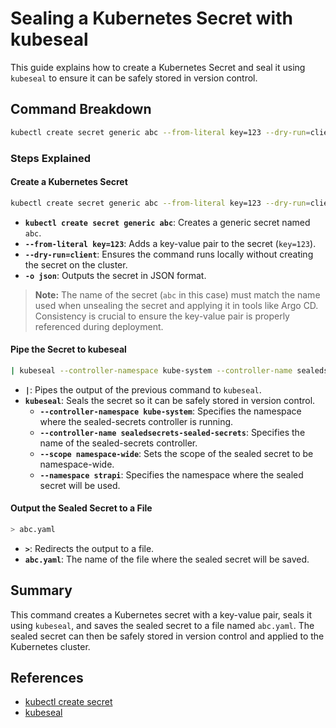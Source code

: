 # Sealing a Kubernetes Secret with kubeseal

This guide explains how to create a Kubernetes Secret and seal it using `kubeseal` to ensure it can be safely stored in version control.

## Command Breakdown

```bash
kubectl create secret generic abc --from-literal key=123 --dry-run=client -o json | kubeseal --controller-namespace kube-system --controller-name sealedsecrets-sealed-secrets --scope namespace-wide --namespace strapi > abc.yaml
```

### Steps Explained

#### Create a Kubernetes Secret

```bash
kubectl create secret generic abc --from-literal key=123 --dry-run=client -o json
```

- **`kubectl create secret generic abc`**: Creates a generic secret named `abc`.
- **`--from-literal key=123`**: Adds a key-value pair to the secret (`key=123`).
- **`--dry-run=client`**: Ensures the command runs locally without creating the secret on the cluster.
- **`-o json`**: Outputs the secret in JSON format.

> **Note:** The name of the secret (`abc` in this case) must match the name used when unsealing the secret and applying it in tools like Argo CD. Consistency is crucial to ensure the key-value pair is properly referenced during deployment.

#### Pipe the Secret to kubeseal

```bash
| kubeseal --controller-namespace kube-system --controller-name sealedsecrets-sealed-secrets --scope namespace-wide --namespace strapi
```

- **`|`**: Pipes the output of the previous command to `kubeseal`.
- **`kubeseal`**: Seals the secret so it can be safely stored in version control.
  - **`--controller-namespace kube-system`**: Specifies the namespace where the sealed-secrets controller is running.
  - **`--controller-name sealedsecrets-sealed-secrets`**: Specifies the name of the sealed-secrets controller.
  - **`--scope namespace-wide`**: Sets the scope of the sealed secret to be namespace-wide.
  - **`--namespace strapi`**: Specifies the namespace where the sealed secret will be used.

#### Output the Sealed Secret to a File

```bash
> abc.yaml
```

- **`>`**: Redirects the output to a file.
- **`abc.yaml`**: The name of the file where the sealed secret will be saved.

## Summary

This command creates a Kubernetes secret with a key-value pair, seals it using `kubeseal`, and saves the sealed secret to a file named `abc.yaml`. The sealed secret can then be safely stored in version control and applied to the Kubernetes cluster.

## References

- [kubectl create secret](https://kubernetes.io/docs/reference/generated/kubectl/kubectl-commands#create-secret)
- [kubeseal](https://github.com/bitnami-labs/sealed-secrets)

